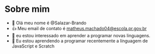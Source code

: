# Sobre mim
- 👋 Olá meu nome é @Salazar-Brando
- :+1: Meu email de contato é matheus.machado04@escola.pr.gov.br
- 👀 eu estou interessado em aprender a programar novas linguagens.
- 🌱 Eu estou aprendendo a programar recentemente a línguagem de JavaScript e Scratch

